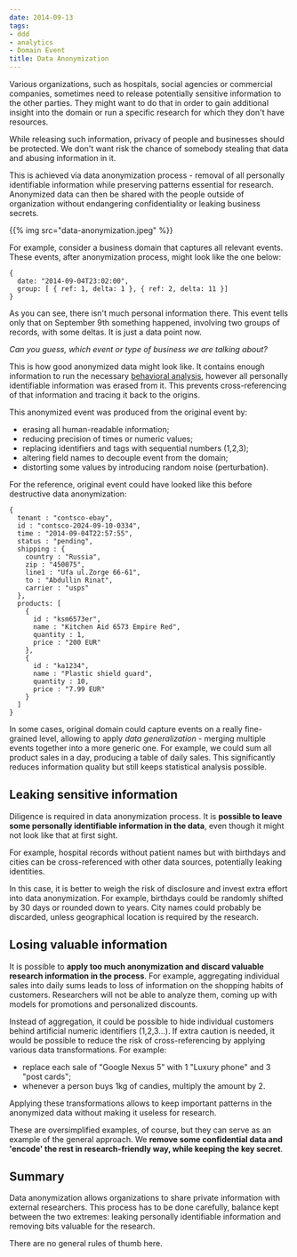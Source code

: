 ```yaml
---
date: 2014-09-13
tags:
- ddd
- analytics
- Domain Event
title: Data Anonymization
---
```




Various organizations, such as hospitals, social agencies or
commercial companies, sometimes need to release potentially sensitive
information to the other parties. They might want to do that in order
to gain additional insight into the domain or run a specific research
for which they don't have resources.

While releasing such information, privacy of people and businesses
should be protected. We don't want risk the chance of somebody
stealing that data and abusing information in it.

This is achieved via data anonymization process - removal of all
personally identifiable information while preserving patterns
essential for research. Anonymized data can then be shared with the
people outside of organization without endangering confidentiality or
leaking business secrets.


{{% img src="data-anonymization.jpeg" %}}

For example, consider a business domain that captures all relevant
events. These events, after anonymization process, might look like the
one below:

```
{
  date: "2014-09-04T23:02:00",
  group: [ { ref: 1, delta: 1 }, { ref: 2, delta: 11 }]
}
```

As you can see, there isn't much personal information there.  This
event tells only that on September 9th something happened, involving
two groups of records, with some deltas. It is just a data point now.

*Can you guess, which event or type of business we are talking about?*

This is how good anonymized data might look like. It contains enough
information to run the necessary
[behavioral analysis](/post/behavioral-analytics/), however all personally
identifiable information was erased from it. This prevents
cross-referencing of that information and tracing it back to the
origins.

This anonymized event was produced from the original event by:

* erasing all human-readable information;
* reducing precision of times or numeric values;
* replacing identifiers and tags with sequential numbers (1,2,3);
* altering field names to decouple event from the domain;
* distorting some values by introducing random noise (perturbation).

For the reference, original event could have looked like this before
destructive data anonymization:

```
{
  tenant : "contsco-ebay",
  id : "contsco-2024-09-10-0334",
  time : "2014-09-04T22:57:55",
  status : "pending",
  shipping : {
    country : "Russia",
    zip : "450075",
    line1 : "Ufa ul.Zorge 66-61",
    to : "Abdullin Rinat",
    carrier : "usps"
  },
  products: [
    {
      id : "ksm6573er",
      name : "Kitchen Aid 6573 Empire Red",
      quantity : 1,
      price : "200 EUR"
    },
    {
      id : "ka1234",
      name : "Plastic shield guard",
      quantity : 10,
      price : "7.99 EUR"
    }
  ]
}
```

In some cases, original domain could capture events on a really
fine-grained level, allowing to apply _data generalization_ - merging
multiple events together into a more generic one. For example, we could
sum all product sales in a day, producing a table of daily sales. This
significantly reduces information quality but still keeps statistical
analysis possible.

## Leaking sensitive information

Diligence is required in data anonymization process. It is **possible to
leave some personally identifiable information in the data**, even
though it might not look like that at first sight.

For example, hospital records without patient names but with birthdays
and cities can be cross-referenced with other data sources,
potentially leaking identities.

In this case, it is better to weigh the risk of disclosure and
invest extra effort into data anonymization. For example, birthdays
could be randomly shifted by 30 days or rounded down to years. City
names could probably be discarded, unless geographical location is
required by the research.

## Losing valuable information

It is possible to **apply too much anonymization and discard valuable
research information in the process**. For example, aggregating
individual sales into daily sums leads to loss of information on the
shopping habits of customers. Researchers will not be able to analyze
them, coming up with models for promotions and personalized discounts.

Instead of aggregation, it could be possible to hide individual
customers behind artificial numeric identifiers (1,2,3...). If extra
caution is needed, it would be possible to reduce the risk of
cross-referencing by applying various data transformations. For
example:

* replace each sale of "Google Nexus 5" with 1 "Luxury phone" and 3
"post cards";
* whenever a person buys 1kg of candies, multiply the amount by 2.

Applying these transformations allows to keep important patterns in
the anonymized data without making it useless for research.

These are oversimplified examples, of course, but they can serve as an
example of the general approach. We **remove some confidential data
and 'encode' the rest in research-friendly way, while keeping the key
secret**.


## Summary

Data anonymization allows organizations to share private information
with external researchers. This process has to be done carefully,
balance kept between the two extremes: leaking personally identifiable
information and removing bits valuable for the research.

There are no general rules of thumb here.
